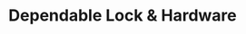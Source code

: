 ---
title: "Dependable Lock & Hardware"
url: /redwood-city/dependable-lock-and-hardware/
shop: hardware
---